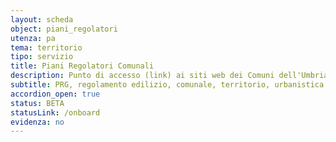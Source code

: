 ```yaml
---
layout: scheda
object: piani_regolatori
utenza: pa
tema: territorio
tipo: servizio
title: Piani Regolatori Comunali
description: Punto di accesso (link) ai siti web dei Comuni dell'Umbria dove sono pubblicate le risorse dei PRG e Regolamento Edilizio
subtitle: PRG, regolamento edilizio, comunale, territorio, urbanistica
accordion_open: true
status: BETA
statusLink: /onboard
evidenza: no
---
```

